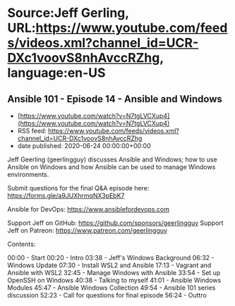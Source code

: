 # Source:Jeff Gerling, URL:https://www.youtube.com/feeds/videos.xml?channel_id=UCR-DXc1voovS8nhAvccRZhg, language:en-US

## Ansible 101 - Episode 14 - Ansible and Windows
 - [https://www.youtube.com/watch?v=N7tgLVCXup4](https://www.youtube.com/watch?v=N7tgLVCXup4)
 - RSS feed: https://www.youtube.com/feeds/videos.xml?channel_id=UCR-DXc1voovS8nhAvccRZhg
 - date published: 2020-06-24 00:00:00+00:00

Jeff Geerling (geerlingguy) discusses Ansible and Windows; how to use Ansible on Windows and how Ansible can be used to manage Windows environments.

Submit questions for the final Q&A episode here: https://forms.gle/a9JUXhrmqNX3pEbK7

Ansible for DevOps: https://www.ansiblefordevops.com

Support Jeff on GitHub: https://github.com/sponsors/geerlingguy
Support Jeff on Patreon: https://www.patreon.com/geerlingguy

Contents:

00:00 - Start
00:20 - Intro
03:38 - Jeff's Windows Background
06:32 - Windows Update
07:30 - Install WSL2 and Ansible
17:13 - Vagrant and Ansible with WSL2
32:45 - Manage Windows with Ansible
33:54 - Set up OpenSSH on Windows
40:38 - Talking to myself
41:01 - Ansible Windows Modules
45:47 - Ansible Windows Collection
49:54 - Ansible 101 series discussion
52:23 - Call for questions for final episode
56:24 - Outtro

